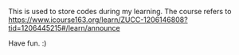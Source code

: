This is used to store codes during my learning.  The course refers to https://www.icourse163.org/learn/ZUCC-1206146808?tid=1206445215#/learn/announce 

Have fun.  :)
